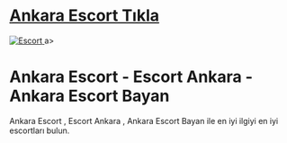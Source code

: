 # <a href=https://askdoluanlar.xyz/yamac>Ankara Escort Tıkla</a>

<a href=https://askdoluanlar.xyz/yamac title=Escort>
    <img src=https://resmim.net/cdn/2025/01/29/DpjCSq.md.png alt=Escort style=max-width: 100%; border: 2px solid #ddd; border-radius: 10px;>
</a>a>

# Ankara Escort - Escort Ankara - Ankara Escort Bayan
Ankara Escort , Escort Ankara , Ankara Escort Bayan ile en iyi ilgiyi en iyi escortları bulun.
